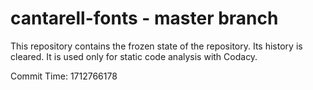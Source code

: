 # cantarell-fonts - master branch

This repository contains the frozen state of the repository.
Its history is cleared. It is used only for static code
analysis with Codacy.

Commit Time: 1712766178